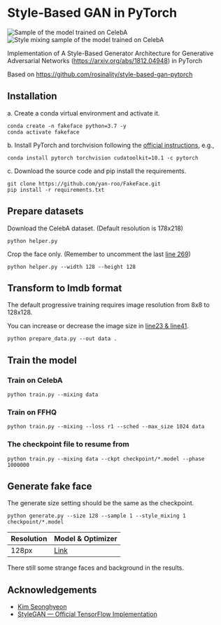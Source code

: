 # Style-Based GAN in PyTorch
![Sample of the model trained on CelebA](doc/sample_ffhq_new.png)
![Style mixing sample of the model trained on CelebA](doc/sample_mixing_ffhq_new.png)

Implementation of A Style-Based Generator Architecture for Generative Adversarial Networks (https://arxiv.org/abs/1812.04948) in PyTorch

Based on https://github.com/rosinality/style-based-gan-pytorch

## Installation

a. Create a conda virtual environment and activate it.
```
conda create -n fakeface python=3.7 -y
conda activate fakeface
```

b. Install PyTorch and torchvision following the [official instructions](https://pytorch.org/), e.g.,
```
conda install pytorch torchvision cudatoolkit=10.1 -c pytorch
```

c. Download the source code and pip install the requirements.
```
git clone https://github.com/yan-roo/FakeFace.git
pip install -r requirements.txt
```

## Prepare datasets
Download the CelebA dataset. (Default resolution is 178x218)
```
python helper.py
```
Crop the face only. (Remember to uncomment the last [line 269](https://github.com/yan-roo/FakeFace/blob/master/helper.py#L269))
```
python helper.py --width 128 --height 128
```

## Transform to lmdb format
The default progressive training requires image resolution from 8x8 to 128x128.

You can increase or decrease the image size in [line23 & line41](https://github.com/yan-roo/FakeFace/blob/master/prepare_data.py#L23-L41).
```
python prepare_data.py --out data .
```

## Train the model
### Train on CelebA
```
python train.py --mixing data
```
### Train on FFHQ
```
python train.py --mixing --loss r1 --sched --max_size 1024 data
```

### The checkpoint file to resume from
```
python train.py --mixing data --ckpt checkpoint/*.model --phase 1000000
```

## Generate fake face
The generate size setting should be the same as the checkpoint.
```
python generate.py --size 128 --sample 1 --style_mixing 1 checkpoint/*.model
```
Resolution | Model & Optimizer 
-----------|-------------------
128px      | [Link](https://drive.google.com/open?id=1QlXFPIOFzsJyjZ1AtfpnVhqW4Z0r8GLZ)

There still some strange faces and background in the results. 

## Acknowledgements
* [Kim Seonghyeon](https://github.com/rosinality)
* [StyleGAN — Official TensorFlow Implementation](https://github.com/NVlabs/stylegan)
